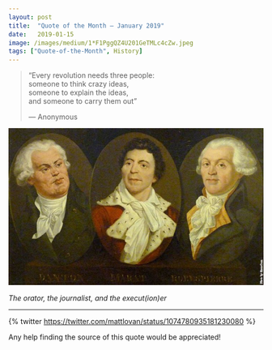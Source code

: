 ```yaml
---
layout:	post
title:	"Quote of the Month — January 2019"
date:	2019-01-15
image: /images/medium/1*F1PggQZ4U201GeTMLc4cZw.jpeg
tags: ["Quote-of-the-Month", History]
---
```


  
> “Every revolution needs three people:  
> someone to think crazy ideas,  
> someone to explain the ideas,  
> and someone to carry them out”  
> 
>  — Anonymous

![](/images/medium/1*F1PggQZ4U201GeTMLc4cZw.jpeg)

*The orator, the journalist, and the execut(ion)er*

---

{% twitter https://twitter.com/mattlovan/status/1074780935181230080 %}

Any help finding the source of this quote would be appreciated!